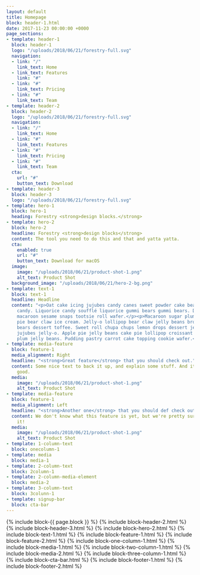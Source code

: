 ```yaml
---
layout: default
title: Homepage
block: header-1.html
date: 2017-11-23 00:00:00 +0000
page_sections:
- template: header-1
  block: header-1
  logo: "/uploads/2018/06/21/forestry-full.svg"
  navigation:
  - link: "/"
    link_text: Home
  - link_text: Features
    link: "#"
  - link: "#"
    link_text: Pricing
  - link: "#"
    link_text: Team
- template: header-2
  block: header-2
  logo: "/uploads/2018/06/21/forestry-full.svg"
  navigation:
  - link: "/"
    link_text: Home
  - link: "#"
    link_text: Features
  - link: "#"
    link_text: Pricing
  - link: "#"
    link_text: Team
  cta:
    url: "#"
    button_text: Download
- template: header-3
  block: header-3
  logo: "/uploads/2018/06/21/forestry-full.svg"
- template: hero-1
  block: hero-1
  heading: Forestry <strong>design blocks.</strong>
- template: hero-2
  block: hero-2
  headline: Forestry <strong>design blocks</strong>
  content: The tool you need to do this and that and yatta yatta.
  cta:
    enabled: true
    url: "#"
    button_text: Download for macOS
  image:
    image: "/uploads/2018/06/21/product-shot-1.png"
    alt_text: Product Shot
  background_image: "/uploads/2018/06/21/hero-2-bg.png"
- template: text-1
  block: text-1
  headline: Headline
  content: "<p>Oat cake icing jujubes candy canes sweet powder cake bear claw cotton
    candy. Liquorice candy soufflé liquorice gummi bears gummi bears. Danish liquorice
    macaroon sesame snaps tootsie roll wafer.</p><p>Macaroon sugar plum dragée. Pie
    pie bear claw ice cream. Jelly-o lollipop bear claw jelly beans brownie gummi
    bears dessert toffee. Sweet roll chupa chups lemon drops dessert jelly.</p><p>Tiramisu
    jujubes jelly-o. Apple pie jelly beans cake pie lollipop croissant apple pie sugar
    plum jelly beans. Pudding pastry carrot cake topping cookie wafer.</p>"
- template: media-feature
  block: feature-1
  media_alignment: Right
  headline: "<strong>Great feature</strong> that you should check out."
  content: Some nice text to back it up, and explain some stuff. And it looks super
    good.
  media:
    image: "/uploads/2018/06/21/product-shot-1.png"
    alt_text: Product Shot
- template: media-feature
  block: feature-1
  media_alignment: Left
  headline: "<strong>Another one</strong> that you should def check out."
  content: We don't know what this feature is yet, but we're pretty sure you'll love
    it!
  media:
    image: "/uploads/2018/06/21/product-shot-1.png"
    alt_text: Product Shot
- template: 1-column-text
  block: onecolumn-1
- template: media
  block: media-1
- template: 2-column-text
  block: 2column-1
- template: 2-column-media-element
  block: media-2
- template: 3-column-text
  block: 3colunn-1
- template: signup-bar
  block: cta-bar
---
```


{% include block-{{ page.block }} %}
{% include block-header-2.html %}
{% include block-header-3.html %}
{% include block-hero-2.html %}
{% include block-text-1.html %}
{% include block-feature-1.html %}
{% include block-feature-2.html %}
{% include block-one-column-1.html %}
{% include block-media-1.html %}
{% include block-two-column-1.html %}
{% include block-media-2.html %}
{% include block-three-column-1.html %}
{% include block-cta-bar.html %}
{% include block-footer-1.html %}
{% include block-footer-2.html %}
